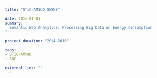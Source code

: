 ```yaml
---
title: "STiC-AMSUD SWANS"

date: 2014-01-01
summary: "
  Semantic Web Analytics: Processing Big Data on Energy Consumption
"

project_duration: "2014-2016"

tags:
- STIC-AMSUD
- SOC

external_link: ""
---
```

